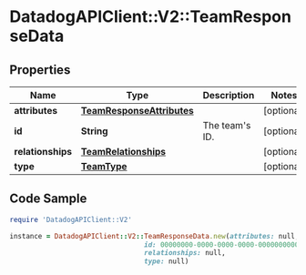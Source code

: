 # DatadogAPIClient::V2::TeamResponseData

## Properties

Name | Type | Description | Notes
------------ | ------------- | ------------- | -------------
**attributes** | [**TeamResponseAttributes**](TeamResponseAttributes.md) |  | [optional] 
**id** | **String** | The team&#39;s ID. | [optional] 
**relationships** | [**TeamRelationships**](TeamRelationships.md) |  | [optional] 
**type** | [**TeamType**](TeamType.md) |  | [optional] 

## Code Sample

```ruby
require 'DatadogAPIClient::V2'

instance = DatadogAPIClient::V2::TeamResponseData.new(attributes: null,
                                 id: 00000000-0000-0000-0000-000000000000,
                                 relationships: null,
                                 type: null)
```


